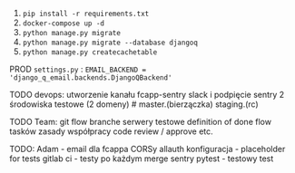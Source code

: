 1. ``pip install -r requirements.txt``
2. ``docker-compose up -d ``
3. ``python manage.py migrate``
4. ``python manage.py migrate --database djangoq``
5. ``python manage.py createcachetable``


PROD ``settings.py`` :
``EMAIL_BACKEND = 'django_q_email.backends.DjangoQBackend'``

TODO devops:
utworzenie kanału fcapp-sentry slack i podpięcie sentry
2 środowiska testowe (2 domeny) # master.(bierzączka)  staging.(rc) 

TODO Team:
git flow
branche
serwery testowe
definition of done
flow tasków
zasady współpracy
code review / approve etc.

TODO:
Adam - email dla fcappa
CORSy
allauth konfiguracja - placeholder for tests
gitlab ci - testy po każdym merge
sentry
pytest - testowy test

